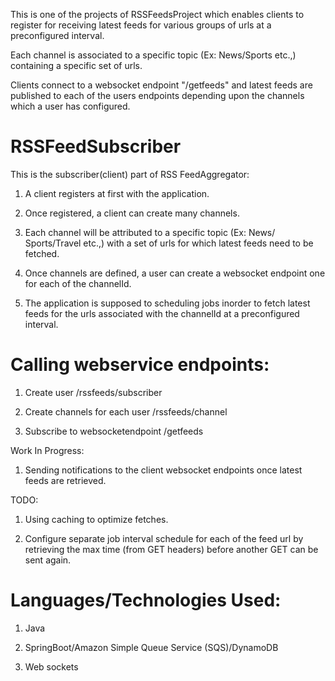 This is one of the projects of RSSFeedsProject which enables clients to register for receiving latest feeds for various groups of urls at a preconfigured interval.

Each channel is associated to a specific topic (Ex: News/Sports etc.,) containing a specific set of urls.

Clients connect to a websocket endpoint "/getfeeds" and latest feeds are published to each of the users endpoints depending upon the channels which a user has configured.

RSSFeedSubscriber
==================

This is the subscriber(client) part of RSS FeedAggregator:

1) A client registers at first with the application.

2) Once registered, a client can create many channels.

3) Each channel will be attributed to a specific topic (Ex: News/ Sports/Travel etc.,) with a set of urls for which latest feeds need to be fetched.

4) Once channels are defined, a user can create a websocket endpoint one for each of the channelId.

5) The application is supposed to scheduling jobs inorder to fetch latest feeds for the urls associated with the channelId
    at a preconfigured interval.
    
    
Calling webservice endpoints:
=============================

1) Create user /rssfeeds/subscriber

2) Create channels for each user /rssfeeds/channel

3) Subscribe to websocketendpoint /getfeeds 

Work In Progress:

1) Sending notifications to the client websocket endpoints once latest feeds are retrieved.

TODO:

1) Using caching to optimize fetches.

2) Configure separate job interval schedule for each of the feed url by retrieving the max time (from GET headers) before another GET can be sent again. 

Languages/Technologies Used:
============================
1) Java

2) SpringBoot/Amazon Simple Queue Service (SQS)/DynamoDB

3) Web sockets

